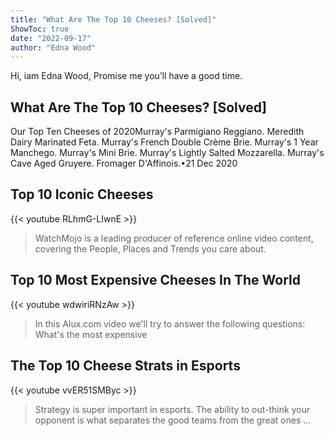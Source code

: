 ```yaml
---
title: "What Are The Top 10 Cheeses? [Solved]"
ShowToc: true 
date: "2022-09-17"
author: "Edna Wood" 
---
```


Hi, iam Edna Wood, Promise me you’ll have a good time.
## What Are The Top 10 Cheeses? [Solved]
 Our Top Ten Cheeses of 2020Murray's Parmigiano Reggiano. 
 Meredith Dairy Marinated Feta. 
 Murray's French Double Crème Brie. 
 Murray's 1 Year Manchego. 
 Murray's Mini Brie. 
 Murray's Lightly Salted Mozzarella. 
 Murray's Cave Aged Gruyere. 
 Fromager D'Affinois.•21 Dec 2020

## Top 10 Iconic Cheeses
{{< youtube RLhmG-LIwnE >}}
>WatchMojo is a leading producer of reference online video content, covering the People, Places and Trends you care about.

## Top 10 Most Expensive Cheeses In The World
{{< youtube wdwiriRNzAw >}}
>In this Alux.com video we'll try to answer the following questions: What's the most expensive 

## The Top 10 Cheese Strats in Esports
{{< youtube vvER51SMByc >}}
>Strategy is super important in esports. The ability to out-think your opponent is what separates the good teams from the great ones ...

